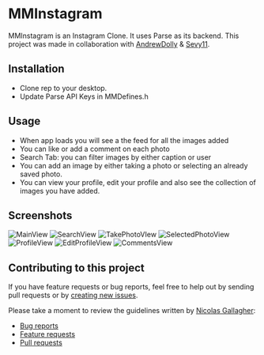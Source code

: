 MMInstagram
==============
MMInstagram is an Instagram Clone. It uses Parse as its backend. This project was made in collaboration with [AndrewDolly](https://github.com/AndrewDolly) & [Sevy11](https://github.com/sevy11).

## Installation
* Clone rep to your desktop. 
* Update Parse API Keys in MMDefines.h

## Usage 
* When app loads you will see a the feed for all the images added
* You can like or add a comment on each photo
* Search Tab: you can filter images by either caption or user
* You can add an image by either taking a photo or selecting an already saved photo.
* You can view your profile, edit your profile and also see the collection of images you have added. 

## Screenshots
![MainView](https://cldup.com/FnmWxA6Jjb.png)
![SearchView](https://cldup.com/xrN1IGMx0V.png)
![TakePhotoVIew](https://cldup.com/9u7nMB_RzG.png)
![SelectedPhotoView](https://cldup.com/43j2X4XDNP.png)
![ProfileView](https://cldup.com/FNx5VuJeCM.png)
![EditProfileView](https://cldup.com/XIk8sK4zvT.png)
![CommentsView](https://cldup.com/3Tbw2sWnmC.png)

## Contributing to this project
If you have feature requests or bug reports, feel free to help out by sending pull requests or by [creating new issues](https://github.com/gabemdev/MMInstagram/issues/new). 

Please take a moment to review the guidelines written by [Nicolas Gallagher](https://github.com/necolas/):
* [Bug reports](https://github.com/necolas/issue-guidelines/blob/master/CONTRIBUTING.md#bugs)
* [Feature requests](https://github.com/necolas/issue-guidelines/blob/master/CONTRIBUTING.md#features)
* [Pull requests](https://github.com/necolas/issue-guidelines/blob/master/CONTRIBUTING.md#pull-requests)
